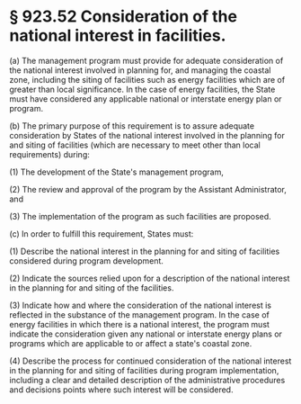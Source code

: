 # § 923.52   Consideration of the national interest in facilities.

(a) The management program must provide for adequate consideration of the national interest involved in planning for, and managing the coastal zone, including the siting of facilities such as energy facilities which are of greater than local significance. In the case of energy facilities, the State must have considered any applicable national or interstate energy plan or program.


(b) The primary purpose of this requirement is to assure adequate consideration by States of the national interest involved in the planning for and siting of facilities (which are necessary to meet other than local requirements) during:


(1) The development of the State's management program,


(2) The review and approval of the program by the Assistant Administrator, and


(3) The implementation of the program as such facilities are proposed.


(c) In order to fulfill this requirement, States must:


(1) Describe the national interest in the planning for and siting of facilities considered during program development.


(2) Indicate the sources relied upon for a description of the national interest in the planning for and siting of the facilities.


(3) Indicate how and where the consideration of the national interest is reflected in the substance of the management program. In the case of energy facilities in which there is a national interest, the program must indicate the consideration given any national or interstate energy plans or programs which are applicable to or affect a state's coastal zone.


(4) Describe the process for continued consideration of the national interest in the planning for and siting of facilities during program implementation, including a clear and detailed description of the administrative procedures and decisions points where such interest will be considered.




